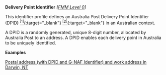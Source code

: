 **Delivery Point Identifier**  *[[FMM Level 0](guidance.html)]*

This identifier profile defines an Australia Post Delivery Point Identifier (DPID) [<sup>[1]</sup>](https://auspost.com.au/content/dam/auspost_corp/media/documents/australia-post-data-guide.pdf){:target="_blank"} [<sup>[2]</sup>](https://meteor.aihw.gov.au/content/index.phtml/itemId/287218){:target="_blank"} in an Australian context.

A DPID is a randomly generated, unique 8-digit number, allocated by Australia Post to an address. A DPID enables each delivery point in Australia to be uniquely identified.

**Examples**

[Postal address (with DPID and G-NAF Identifier) and work address in Darwin, NT](Patient-address-example3.html)